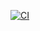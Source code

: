 [![CI](https://github.com/hfbatista/EssentialDeveloper/actions/workflows/swift.yml/badge.svg?branch=develop)](https://github.com/hfbatista/EssentialDeveloper/actions/workflows/swift.yml)
